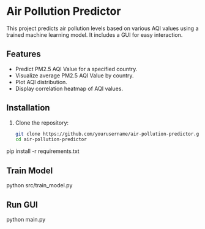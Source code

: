 # Air Pollution Predictor

This project predicts air pollution levels based on various AQI values using a trained machine learning model. It includes a GUI for easy interaction.

## Features

- Predict PM2.5 AQI Value for a specified country.
- Visualize average PM2.5 AQI Value by country.
- Plot AQI distribution.
- Display correlation heatmap of AQI values.

## Installation

1. Clone the repository:
   ```bash
   git clone https://github.com/yourusername/air-pollution-predictor.git
   cd air-pollution-predictor
pip install -r requirements.txt

## Train Model
python src/train_model.py

## Run GUI 
python main.py
